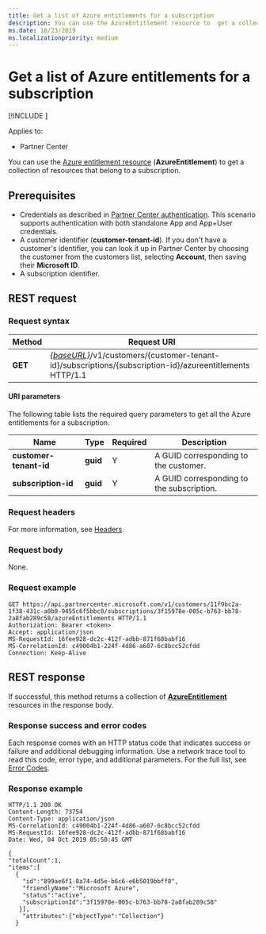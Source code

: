 ```yaml
---
title: Get a list of Azure entitlements for a subscription
description: You can use the AzureEntitlement resource to  get a collection of Azure entitlement resources that belong to a subscription.
ms.date: 10/23/2019
ms.localizationpriority: medium
---
```


# Get a list of Azure entitlements for a subscription

[!INCLUDE [<Preview content warning>](<../includes/preview.md>)]

Applies to:

- Partner Center

You can use the [Azure entitlement resource](subscription-resources.md#azureentitlement) (**AzureEntitlement**) to get a collection of resources that belong to a subscription.

## Prerequisites

- Credentials as described in [Partner Center authentication](partner-center-authentication.md). This scenario supports authentication with both standalone App and App+User credentials.
- A customer identifier (**customer-tenant-id**). If you don't have a customer's identifier, you can look it up in Partner Center by choosing the customer from the customers list, selecting **Account**, then saving their **Microsoft ID**.
- A subscription identifier.

## REST request

### Request syntax

| Method  | Request URI                                                                                                                   |
|---------|---------------------------------------------------------------------------------|
| **GET** | [*{baseURL}*](partner-center-rest-urls.md)/v1/customers/{customer-tenant-id}/subscriptions/{subscription-id}/azureentitlements HTTP/1.1 |

#### URI parameters

The following table lists the required query parameters to get all the Azure entitlements for a subscription.

| Name                   | Type     | Required | Description                           |
|------------------------|----------|----------|---------------------------------------|
| **customer-tenant-id** | **guid** | Y        | A GUID corresponding to the customer. |
| **subscription-id**       | **guid** | Y        | A GUID corresponding to the subscription.    |

### Request headers

For more information, see [Headers](headers.md).

### Request body

None.

### Request example

```http
GET https://api.partnercenter.microsoft.com/v1/customers/11f9bc2a-1f38-431c-a0b0-9455c6f5bbc0/subscriptions/3f15978e-005c-b763-bb78-2a8fab289c58/azureEntitlements HTTP/1.1
Authorization: Bearer <token>
Accept: application/json
MS-RequestId: 16fee928-dc2c-412f-adbb-871f68babf16
MS-CorrelationId: c49004b1-224f-4d86-a607-6c8bcc52cfdd
Connection: Keep-Alive
```

## REST response

If successful, this method returns a collection of [**AzureEntitlement**](subscription-resources.md#azureentitlement) resources in the response body.

### Response success and error codes

Each response comes with an HTTP status code that indicates success or failure and additional debugging information. Use a network trace tool to read this code, error type, and additional parameters. For the full list, see [Error Codes](error-codes.md).

### Response example

```http
HTTP/1.1 200 OK
Content-Length: 73754
Content-Type: application/json
MS-CorrelationId: c49004b1-224f-4d86-a607-6c8bcc52cfdd
MS-RequestId: 16fee928-dc2c-412f-adbb-871f68babf16
Date: Wed, 04 Oct 2019 05:50:45 GMT

{
"totalCount":1,
"items":[
  {
    "id":"899ae6f1-8a74-4d5e-b6c6-e6b5019bbff8",
    "friendlyName":"Microsoft Azure",
    "status":"active",
    "subscriptionId":"3f15978e-005c-b763-bb78-2a8fab289c58"
   }],
    "attributes":{"objectType":"Collection"}
  }
